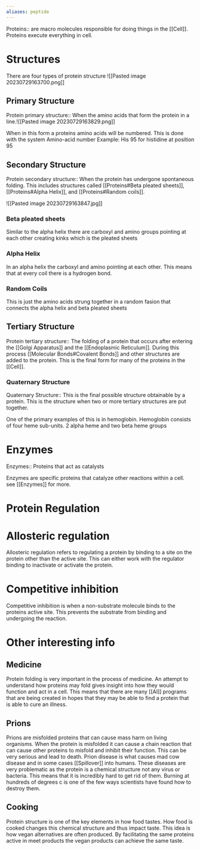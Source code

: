 ```yaml
---
aliases: peptide
---
```

Proteins:: are macro molecules responsible for doing things in the [[Cell]]. Proteins execute everything in cell. 
<!--ID: 1692599055323-->


# Structures
There are four types of protein structure
![[Pasted image 20230729163700.png]]
## Primary Structure
Protein primary structure:: When the amino acids that form the protein in a line.![[Pasted image 20230729163829.png]]
<!--ID: 1692599055362-->
When in this form a proteins amino acids will be numbered. This is done with the system Amino-acid number
Example:
His 95 for histidine at position 95

## Secondary Structure
Protein secondary structure:: When the protein has undergone spontaneous folding. This includes structures called [[Proteins#Beta pleated sheets]], [[Proteins#Alpha Helix]], and [[Proteins#Random coils]].
<!--ID: 1692599055372-->

![[Pasted image 20230729163847.jpg]]
### Beta pleated sheets
Similar to the alpha helix there are carboxyl and amino groups pointing at each other creating kinks which is the pleated sheets
### Alpha Helix
In an alpha helix the carboxyl and amino pointing at each other. This means that at every coil there is a hydrogen bond. 
### Random Coils
This is just the amino acids strung together in a random fasion that connects the alpha helix and beta pleated sheets
## Tertiary Structure

Protein tertiary structure:: The folding of a protein that occurs after entering the [[Golgi Apparatus]] and the [[Endoplasmic Reticulum]]. During this process [[Molecular Bonds#Covalent Bonds]] and other structures are added to the protein. This is the final form for many of the proteins in the [[Cell]].
<!--ID: 1692599055377-->

### Quaternary Structure
Quaternary Structure:: This is the final possible structure obtainable by a protein. This is the structure when two or more tertiary structures are put together.
<!--ID: 1692599055386-->

One of the primary examples of this is in hemoglobin. Hemoglobin consists of four heme sub-units. 2 alpha heme and two beta heme groups

# Enzymes
Enzymes:: Proteins that act as catalysts
<!--ID: 1692599055390-->

Enzymes are specific proteins that catalyze other reactions within a cell. see [[Enzymes]] for more.

# Protein Regulation
# Allosteric regulation

Allosteric regulation refers to regulating a protein by binding to a site on the protein other than the active site. 
This can either work with the regulator binding to inactivate or activate the protein. 
# Competitive inhibition

Competitive inhibition is when a non-substrate molecule binds to the proteins active site. This prevents the substrate from binding and undergoing the reaction. 

# Other interesting info
## Medicine
Protein folding is very important in the process of medicine. An attempt to understand how proteins may fold gives insight into how they would function and act in a cell. This means that there are many [[AI]] programs that are being created in hopes that they may be able to find a protein that is able to cure an illness.

## Prions 
Prions are misfolded proteins that can cause mass harm on living organisms. When the protein is misfolded it can cause a chain reaction that can cause other proteins to misfold and inhibit their function. This can be very serious and lead to death. Prion disease is what causes mad cow disease and in some cases [[Spillover]] into humans. These diseases are very problematic as the protein is a chemical structure not any virus or bacteria. This means that it is incredibly hard to get rid of them. Burning at hundreds of degrees c is one of the few ways scientists have found how to destroy them.

## Cooking
Protein structure is one of the key elements in how food tastes. How food is cooked changes this chemical structure and thus impact taste. This idea is how vegan alternatives are often produced. By facilitating the same proteins active in meet products the vegan products can achieve the same taste.